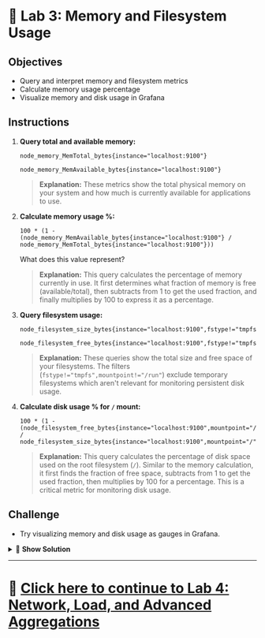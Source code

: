 # 💾 Lab 3: Memory and Filesystem Usage

## Objectives
- Query and interpret memory and filesystem metrics
- Calculate memory usage percentage
- Visualize memory and disk usage in Grafana

## Instructions
1. **Query total and available memory:**
   ```
   node_memory_MemTotal_bytes{instance="localhost:9100"}
   ```
   
   ```
   node_memory_MemAvailable_bytes{instance="localhost:9100"}
   ```
   
   > **Explanation:** These metrics show the total physical memory on your system and how much is currently available for applications to use.
2. **Calculate memory usage %:**
   ```
   100 * (1 - (node_memory_MemAvailable_bytes{instance="localhost:9100"} / node_memory_MemTotal_bytes{instance="localhost:9100"}))
   ```
   What does this value represent?
   
   > **Explanation:** This query calculates the percentage of memory currently in use. It first determines what fraction of memory is free (available/total), then subtracts from 1 to get the used fraction, and finally multiplies by 100 to express it as a percentage.
3. **Query filesystem usage:**
   ```
   node_filesystem_size_bytes{instance="localhost:9100",fstype!="tmpfs",mountpoint!="/run"}
   ```
   
   ```
   node_filesystem_free_bytes{instance="localhost:9100",fstype!="tmpfs",mountpoint!="/run"}
   ```
   
   > **Explanation:** These queries show the total size and free space of your filesystems. The filters (`fstype!="tmpfs",mountpoint!="/run"`) exclude temporary filesystems which aren't relevant for monitoring persistent disk usage.
4. **Calculate disk usage % for `/` mount:**
   ```
   100 * (1 - (node_filesystem_free_bytes{instance="localhost:9100",mountpoint="/"} / node_filesystem_size_bytes{instance="localhost:9100",mountpoint="/"}))
   ```
   
   > **Explanation:** This query calculates the percentage of disk space used on the root filesystem (`/`). Similar to the memory calculation, it first finds the fraction of free space, subtracts from 1 to get the used fraction, then multiplies by 100 for a percentage. This is a critical metric for monitoring disk usage.

## Challenge
- Try visualizing memory and disk usage as gauges in Grafana.

<details>
<summary>🧠 <b>Show Solution</b></summary>

To create gauge visualizations for memory and disk usage in Grafana:

1. **Create a memory usage gauge:**
   - Click "+ Add panel" in Grafana and select the "Gauge" visualization
   - Enter the memory usage query:
     ```
     100 * (1 - (node_memory_MemAvailable_bytes{instance="localhost:9100"} / node_memory_MemTotal_bytes{instance="localhost:9100"}))
     ```
   - Set threshold values:
     - Green: 0-70%
     - Yellow: 70-85%
     - Red: 85-100%
   - Label the panel "Memory Usage %"

2. **Create a disk usage gauge:**
   - Create another gauge panel
   - Enter the disk usage query:
     ```
     100 * (1 - (node_filesystem_free_bytes{instance="localhost:9100",mountpoint="/"} / node_filesystem_size_bytes{instance="localhost:9100",mountpoint="/"}))
     ```
   - Set threshold values:
     - Green: 0-75%
     - Yellow: 75-90%
     - Red: 90-100%
   - Label the panel "Root Filesystem Usage %"

3. **Arrange both gauges side by side** in your dashboard for an at-a-glance overview of system resource usage.

Gauges are particularly effective for metrics with well-defined thresholds, allowing you to quickly assess the health of your system without needing to interpret line graphs.

</details>

---

# 🌟 [Click here to continue to Lab 4: Network, Load, and Advanced Aggregations](../Intermediate/Lab4_Network_Load.md)
